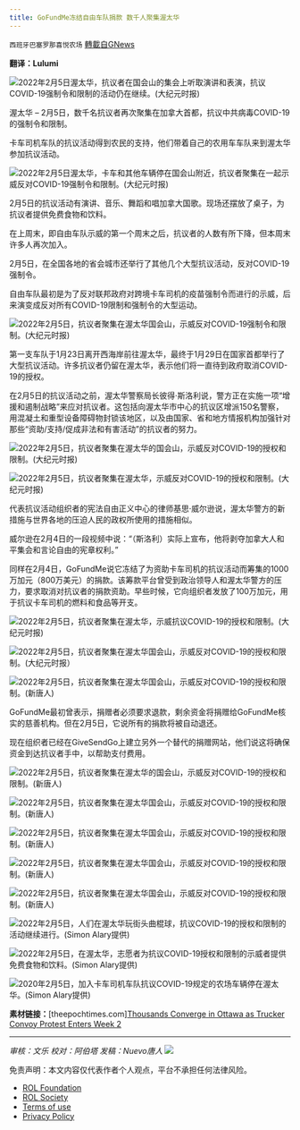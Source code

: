 ```yaml
---
title: GoFundMe冻结自由车队捐款 数千人聚集渥太华
---
```

`西班牙巴塞罗那喜悦农场` [轉載自GNews](https://gnews.org/zh-hans/1965583/)

**翻译：Lulumi**

![](https://assets.gnews.org/wp-content/uploads/2022/02/image-555.png)2022年2月5日渥太华，抗议者在国会山的集会上听取演讲和表演，抗议COVID-19强制令和限制的活动仍在继续。(大纪元时报)

渥太华 – 2月5日，数千名抗议者再次聚集在加拿大首都，抗议中共病毒COVID-19的强制令和限制。

卡车司机车队的抗议活动得到农民的支持，他们带着自己的农用车车队来到渥太华参加抗议活动。

![](https://assets.gnews.org/wp-content/uploads/2022/02/image-557.png)2022年2月5日渥太华，卡车和其他车辆停在国会山附近，抗议者聚集在一起示威反对COVID-19强制令和限制。(大纪元时报)

2月5日的抗议活动有演讲、音乐、舞蹈和唱加拿大国歌。现场还摆放了桌子，为抗议者提供免费食物和饮料。

在上周末，即自由车队示威的第一个周末之后，抗议者的人数有所下降，但本周末许多人再次加入。

2月5日，在全国各地的省会城市还举行了其他几个大型抗议活动，反对COVID-19强制令。

自由车队最初是为了反对联邦政府对跨境卡车司机的疫苗强制令而进行的示威，后来演变成反对所有COVID-19限制和强制令的大型运动。

![](https://assets.gnews.org/wp-content/uploads/2022/02/image-559.png)2022年2月5日，抗议者聚集在渥太华国会山，示威反对COVID-19强制令和限制。(大纪元时报)

第一支车队于1月23日离开西海岸前往渥太华，最终于1月29日在国家首都举行了大型抗议活动。许多抗议者仍留在渥太华，表示他们将一直待到政府取消COVID-19的授权。

在2月5日的抗议活动之前，渥太华警察局长彼得·斯洛利说，警方正在实施一项“增援和遏制战略”来应对抗议者。这包括向渥太华市中心的抗议区增派150名警察，用混凝土和重型设备障碍物封锁该地区，以及由国家、省和地方情报机构加强针对那些“资助/支持/促成非法和有害活动”的抗议者的努力。

![](https://assets.gnews.org/wp-content/uploads/2022/02/image-561.png)2022年2月5日，抗议者聚集在渥太华的国会山，示威反对COVID-19的授权和限制。(大纪元时报)

![](https://assets.gnews.org/wp-content/uploads/2022/02/image-563.png)2022年2月5日，抗议者聚集在渥太华，示威反对COVID-19的授权和限制。(大纪元时报)

代表抗议活动组织者的宪法自由正义中心的律师基思·威尔逊说，渥太华警方的新措施与世界各地的压迫人民的政权所使用的措施相似。

威尔逊在2月4日的一段视频中说：“（斯洛利）实际上宣布，他将剥夺加拿大人和平集会和言论自由的宪章权利。”

同样在2月4日，GoFundMe说它冻结了为资助卡车司机的抗议活动而筹集的1000万加元（800万美元）的捐款。该筹款平台曾受到政治领导人和渥太华警方的压力，要求取消对抗议者的捐款资助。早些时候，它向组织者发放了100万加元，用于抗议卡车司机的燃料和食品等开支。

![](https://assets.gnews.org/wp-content/uploads/2022/02/image-565.png)2022年2月5日，抗议者聚集在渥太华，示威抗议COVID-19的授权和限制。(大纪元时报)

![](https://assets.gnews.org/wp-content/uploads/2022/02/image-567.png)2022年2月5日，抗议者聚集在渥太华国会山，示威反对COVID-19的授权和限制。(大纪元时报）

![](https://assets.gnews.org/wp-content/uploads/2022/02/image-569.png)2022年2月5日，抗议者聚集在渥太华国会山，示威反对COVID-19的授权和限制。(新唐人)

GoFundMe最初曾表示，捐赠者必须要求退款，剩余资金将捐赠给GoFundMe核实的慈善机构。但在2月5日，它说所有的捐款将被自动退还。

现在组织者已经在GiveSendGo上建立另外一个替代的捐赠网站，他们说这将确保资金到达抗议者手中，以帮助支付费用。

![](https://assets.gnews.org/wp-content/uploads/2022/02/image-571.png)2022年2月5日，抗议者聚集在渥太华的国会山，示威反对COVID-19的授权和限制。(新唐人)

![](https://assets.gnews.org/wp-content/uploads/2022/02/image-573.png)2022年2月5日，抗议者聚集在渥太华国会山，示威反对COVID-19的授权和限制。(新唐人)

![](https://assets.gnews.org/wp-content/uploads/2022/02/image-575.png)2022年2月5日，抗议者聚集在渥太华国会山，示威反对COVID-19的授权和限制。(新唐人)

![](https://assets.gnews.org/wp-content/uploads/2022/02/image-577.png)2022年2月5日，抗议者聚集在渥太华国会山，示威反对COVID-19的授权和限制。(新唐人)

![](https://assets.gnews.org/wp-content/uploads/2022/02/image-579.png)2022年2月5日，抗议者聚集在渥太华国会山，示威反对COVID-19的授权和限制。(新唐人)

![](https://assets.gnews.org/wp-content/uploads/2022/02/image-581.png)2022年2月5日，人们在渥太华玩街头曲棍球，抗议COVID-19的授权和限制的活动继续进行。(Simon Alary提供)

![](https://assets.gnews.org/wp-content/uploads/2022/02/image-583.png)2022年2月5日，在渥太华，志愿者为抗议COVID-19授权和限制的示威者提供免费食物和饮料。(Simon Alary提供)

![](https://assets.gnews.org/wp-content/uploads/2022/02/image-585.png)2020年2月5日，加入卡车司机车队抗议COVID-19规定的农场车辆停在渥太华。(Simon Alary提供)

**素材链接：**[theepochtimes.com][Thousands Converge in Ottawa as Trucker Convoy Protest Enters Week 2](https://www.theepochtimes.com/thousands-converge-on-parliament-hill-as-trucker-convoy-protest-in-ottawa-marks-1-week_4258790.html?utm_source=newsnoe&amp;utm_campaign=breaking-2022-02-05-4&amp;utm_medium=email2&amp;est=IB7jR6tbKwUNx%2B0hTwqlcqzxFMZOyfEJ5%2BpfEnYSFvUEoBnW7EVIk2dWI9p%2FtQNwoTVt%2BBA%3D)

* * *

*审核：文乐
校对：阿伯塔
发稿：Nuevo唐人*
![](https://assets.gnews.org/wp-content/uploads/2022/02/西喜-1.jpeg)


























 

免责声明：本文内容仅代表作者个人观点，平台不承担任何法律风险。

- [ROL Foundation](https://rolfoundation.org/)
- [ROL Society](https://rolsociety.org/)
- [Terms of use](https://gnews.org/terms-of-use-3/)
- [Privacy Policy](https://gnews.org/privacy-policy/)

